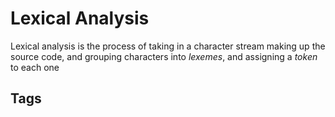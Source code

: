 # Lexical Analysis

Lexical analysis is the process of taking in a character stream making up the source code, and grouping characters into *lexemes*, and assigning a *token* to each one

## Tags
